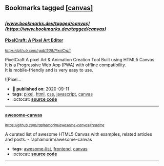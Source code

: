 ## Bookmarks tagged [[canvas]](https://www.bookmarks.dev/search?q=[canvas])

_<sup><sup>[www.bookmarks.dev/tagged/canvas](https://www.bookmarks.dev/tagged/canvas)</sup></sup>_
---
#### [PixelCraft: A Pixel Art Editor](https://github.com/rgab1508/PixelCraft)
_<sup>https://github.com/rgab1508/PixelCraft</sup>_

 PixelCraft
A pixel Art & Animation Creation Tool Built using HTML5 Canvas.  
It is a Progressive Web App (PWA) with offline compatibility.  
It is mobile-friendly and is very easy to use.  

![Pixel...
* :calendar: **published on**: 2020-09-11
* **tags**: [pixel](../tagged/pixel.md), [html](../tagged/html.md), [css](../tagged/css.md), [javascript](../tagged/javascript.md), [canvas](../tagged/canvas.md)
* :octocat: **[source code](https://github.com/rgab1508/PixelCraft)**
---
#### [awesome-canvas](https://github.com/raphamorim/awesome-canvas#readme)
_<sup>https://github.com/raphamorim/awesome-canvas#readme</sup>_

A curated list of awesome HTML5 Canvas with examples, related articles and posts. - raphamorim/awesome-canvas
* **tags**: [awesome-list](../tagged/awesome-list.md), [frontend](../tagged/frontend.md), [canvas](../tagged/canvas.md)
* :octocat: **[source code](https://github.com/raphamorim/awesome-canvas#readme)**
---

